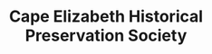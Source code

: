 ---
layout: repo
title: "Cape Elizabeth Historical Preservation Society"
id: 2506
permalink: repos/2506/
---